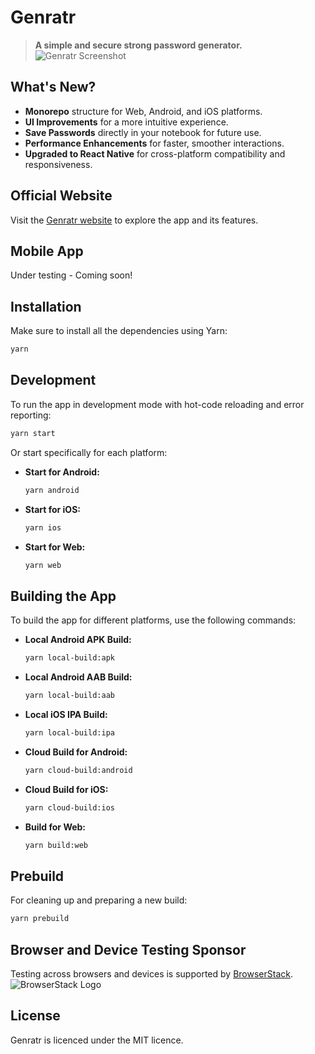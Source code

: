# Genratr

> **A simple and secure strong password generator.**  
> ![Genratr Screenshot](https://user-images.githubusercontent.com/6112201/108666345-fe45de00-752a-11eb-81de-5fcd697f6c66.png)

## What's New?

- **Monorepo** structure for Web, Android, and iOS platforms.
- **UI Improvements** for a more intuitive experience.
- **Save Passwords** directly in your notebook for future use.
- **Performance Enhancements** for faster, smoother interactions.
- **Upgraded to React Native** for cross-platform compatibility and responsiveness.

## Official Website

Visit the [Genratr website](https://www.genratr.com) to explore the app and its features.

## Mobile App

Under testing - Coming soon!

## Installation

Make sure to install all the dependencies using Yarn:

```bash
yarn
```

## Development

To run the app in development mode with hot-code reloading and error reporting:

```bash
yarn start
```

Or start specifically for each platform:

- **Start for Android:**

  ```bash
  yarn android
  ```

- **Start for iOS:**

  ```bash
  yarn ios
  ```

- **Start for Web:**

  ```bash
  yarn web
  ```

## Building the App

To build the app for different platforms, use the following commands:

- **Local Android APK Build:**

  ```bash
  yarn local-build:apk
  ```

- **Local Android AAB Build:**

  ```bash
  yarn local-build:aab
  ```

- **Local iOS IPA Build:**

  ```bash
  yarn local-build:ipa
  ```

- **Cloud Build for Android:**

  ```bash
  yarn cloud-build:android
  ```

- **Cloud Build for iOS:**

  ```bash
  yarn cloud-build:ios
  ```

- **Build for Web:**

  ```bash
  yarn build:web
  ```

## Prebuild

For cleaning up and preparing a new build:

```bash
yarn prebuild
```

## Browser and Device Testing Sponsor

Testing across browsers and devices is supported by [BrowserStack](http://browserstack.com/).  
![BrowserStack Logo](https://user-images.githubusercontent.com/6112201/55602201-28b01600-57b0-11e9-99c5-33e8e2dab268.png)

## License

Genratr is licenced under the MIT licence.
